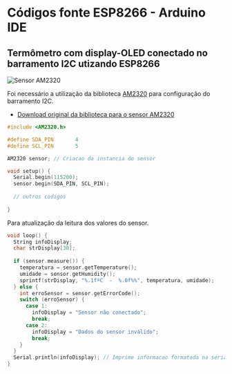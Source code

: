 # Códigos fonte ESP8266 - Arduino IDE

Termômetro com display-OLED conectado no barramento I2C utizando ESP8266
------
![Sensor AM2320](https://cdn.instructables.com/FX4/JZ78/INT6D9T7/FX4JZ78INT6D9T7.LARGE.jpg?auto=webp&width=396)

Foi necessário a utilização da biblioteca [AM2320](../../Bibliotecas/AM2320.zip "Biblioteca sensor AM2320 para uso no ESP8266") para configuração do barramento I2C.

* [Download original da biblioteca para o sensor AM2320](https://github.com/hibikiledo/AM2320)

```c++
#include <AM2320.h>

#define SDA_PIN       4
#define SCL_PIN       5

AM2320 sensor; // Criacao da instancia do sensor

void setup() {
  Serial.begin(115200);
  sensor.begin(SDA_PIN, SCL_PIN);
 
  // outros codigos
  
}  
```
Para atualização da leitura dos valores do sensor. 
```c++
void loop() {
  String infoDisplay;
  char strDisplay[30];
  
  if (sensor.measure()) {
    temperatura = sensor.getTemperature();
    umidade = sensor.getHumidity();
    sprintf(strDisplay, "%.1fºC  -  %.0f%%", temperatura, umidade);
  } else {
    int erroSensor = sensor.getErrorCode();
    switch (erroSensor) {
      case 1:
        infoDisplay = "Sensor não conectado";
        break;
      case 2:
        infoDisplay = "Dados do sensor inválido";
        break;
    }
  }
  Serial.println(infoDisplay); // Imprime informacao formatada na serial
}
```
